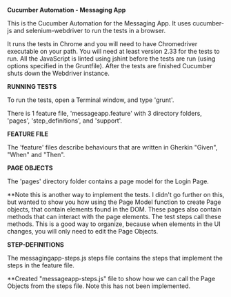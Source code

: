 **Cucumber Automation - Messaging App**

This is the Cucumber Automation for the Messaging App.  It uses cucumber-js and selenium-webdriver to run the tests in a browser.

It runs the tests in Chrome and you will need to have Chromedriver executable on your path.  You will need at least version 2.33 for the tests to run.
All the JavaScript is linted using jshint before the tests are run (using options specified in the Gruntfile). After the tests are finished Cucumber shuts down the Webdriver instance.

**RUNNING TESTS**

To run the tests, open a Terminal window, and type 'grunt'.

There is 1 feature file, 'messageapp.feature' with 3 directory folders, 'pages', 'step_definitions', and 'support'.

**FEATURE FILE**

The 'feature' files describe behaviours that are written in Gherkin "Given", "When" and "Then".   

**PAGE OBJECTS**

The 'pages' directory folder contains a page model for the Login Page.    

**Note this is another way to implement the tests. I didn't go further on this, but wanted to show you how using the Page Model function to create Page objects, that contain elements found in the DOM.
These pages also contain methods that can interact with the page elements. The test steps call these methods.  This is a good way to organize, because when elements in the UI changes, you will only need to edit the Page Objects.


**STEP-DEFINITIONS**

The messagingapp-steps.js steps file contains the steps that implement the steps in the feature file.

**Created "messageapp-steps.js" file to show how we can call the Page Objects from the steps file.  Note this has not been implemented.

